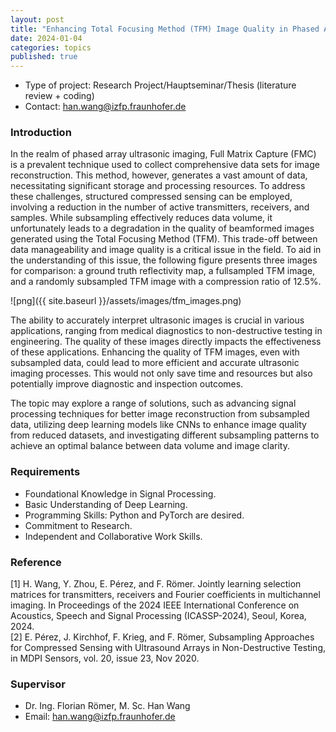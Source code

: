 ```yaml
---
layout: post
title: "Enhancing Total Focusing Method (TFM) Image Quality in Phased Array Ultrasonic Imaging with Subsampled Data"
date: 2024-01-04
categories: topics
published: true
---
```


- Type of project: Research Project/Hauptseminar/Thesis (literature review + coding)
- Contact: han.wang@izfp.fraunhofer.de

### Introduction
In the realm of phased array ultrasonic imaging, Full Matrix Capture (FMC) is a prevalent technique used to collect comprehensive data sets for image reconstruction. This method, however, generates a vast amount of data, necessitating significant storage and processing resources. To address these challenges, structured compressed sensing can be employed, involving a reduction in the number of active transmitters, receivers, and samples. While subsampling effectively reduces data volume, it unfortunately leads to a degradation in the quality of beamformed images generated using the Total Focusing Method (TFM). This trade-off between data manageability and image quality is a critical issue in the field. To aid in the understanding of this issue, the following figure presents three images for comparison: a ground truth reflectivity map, a fullsampled TFM image, and a randomly subsampled TFM image with a compression ratio of 12.5%.

![png]({{ site.baseurl }}/assets/images/tfm_images.png)

The ability to accurately interpret ultrasonic images is crucial in various applications, ranging from medical diagnostics to non-destructive testing in engineering. The quality of these images directly impacts the effectiveness of these applications. Enhancing the quality of TFM images, even with subsampled data, could lead to more efficient and accurate ultrasonic imaging processes. This would not only save time and resources but also potentially improve diagnostic and inspection outcomes.

The topic may explore a range of solutions, such as advancing signal processing techniques for better image reconstruction from subsampled data, utilizing deep learning models like CNNs to enhance image quality from reduced datasets, and investigating different subsampling patterns to achieve an optimal balance between data volume and image clarity.

### Requirements
- Foundational Knowledge in Signal Processing.
- Basic Understanding of Deep Learning.
- Programming Skills: Python and PyTorch are desired.
- Commitment to Research.
- Independent and Collaborative Work Skills.

### Reference
[1] H. Wang, Y. Zhou, E. Pérez, and F. Römer. Jointly learning selection matrices for transmitters, receivers and Fourier coefficients in multichannel imaging. In Proceedings of the 2024 IEEE International Conference on Acoustics, Speech and Signal Processing (ICASSP-2024), Seoul, Korea, 2024.  
[2] E.  Pérez, J. Kirchhof, F. Krieg, and F. Römer, Subsampling Approaches for Compressed Sensing with Ultrasound Arrays in Non-Destructive Testing, in MDPI Sensors, vol. 20, issue 23, Nov 2020.

### Supervisor
- Dr. Ing. Florian Römer, M. Sc. Han Wang
- Email: han.wang@izfp.fraunhofer.de

